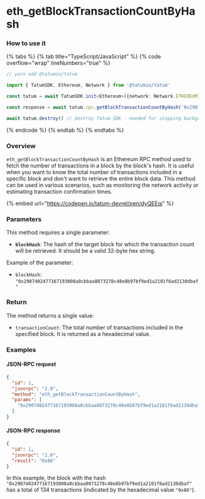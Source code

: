# eth\_getBlockTransactionCountByHash

### How to use it

{% tabs %}
{% tab title="TypeScript/JavaScript" %}
{% code overflow="wrap" lineNumbers="true" %}
```typescript
// yarn add @tatumio/tatum

import { TatumSDK, Ethereum, Network } from '@tatumio/tatum'

const tatum = await TatumSDK.init<Ethereum>({network: Network.ETHEREUM})

const response = await tatum.rpc.getBlockTransactionCountByHash('0x2907402477167193008a0cbbaa8073278c48e8b97bf9ed1a2101f6ad2130dbaf')

await tatum.destroy() // Destroy Tatum SDK - needed for stopping background jobs
```
{% endcode %}
{% endtab %}
{% endtabs %}

### Overview

`eth_getBlockTransactionCountByHash` is an Ethereum RPC method used to fetch the number of transactions in a block by the block's hash. It is useful when you want to know the total number of transactions included in a specific block and don't want to retrieve the entire block data. This method can be used in various scenarios, such as monitoring the network activity or estimating transaction confirmation times.

{% embed url="https://codepen.io/tatum-devrel/pen/dyQEEqj" %}

### Parameters

This method requires a single parameter:

* **`blockHash`**: The hash of the target block for which the transaction count will be retrieved. It should be a valid 32-byte hex string.

Example of the parameter:

* `blockHash`: `"0x2907402477167193008a0cbbaa8073278c48e8b97bf9ed1a2101f6ad2130dbaf"`

### Return

The method returns a single value:

* `transactionCount`: The total number of transactions included in the specified block. It is returned as a hexadecimal value.

### Examples

#### JSON-RPC request

```json
{
  "id": 1,
  "jsonrpc": "2.0",
  "method": "eth_getBlockTransactionCountByHash",
  "params": [
    "0x2907402477167193008a0cbbaa8073278c48e8b97bf9ed1a2101f6ad2130dbaf"
  ]
}
```

#### JSON-RPC response

```json
{
  "id": 1,
  "jsonrpc": "2.0",
  "result": "0x86"
}
```

In this example, the block with the hash `"0x2907402477167193008a0cbbaa8073278c48e8b97bf9ed1a2101f6ad2130dbaf"` has a total of 134 transactions (indicated by the hexadecimal value `"0x86"`).
